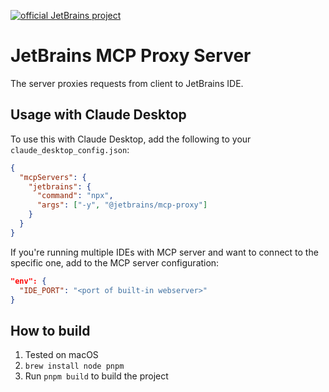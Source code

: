 [![official JetBrains project](http://jb.gg/badges/incubator-flat-square.svg)](https://github.com/JetBrains#jetbrains-on-github)
# JetBrains MCP Proxy Server

The server proxies requests from client to JetBrains IDE.

## Usage with Claude Desktop

To use this with Claude Desktop, add the following to your `claude_desktop_config.json`:

```json
{
  "mcpServers": {
    "jetbrains": {
      "command": "npx",
      "args": ["-y", "@jetbrains/mcp-proxy"]
    }
  }
}
```

If you're running multiple IDEs with MCP server and want to connect to the specific one, add to the MCP server configuration:
```json
"env": {
  "IDE_PORT": "<port of built-in webserver>"
}
```

## How to build
1. Tested on macOS
2. `brew install node pnpm`
3. Run `pnpm build` to build the project

